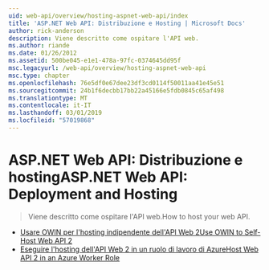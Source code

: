 ```yaml
---
uid: web-api/overview/hosting-aspnet-web-api/index
title: 'ASP.NET Web API: Distribuzione e Hosting | Microsoft Docs'
author: rick-anderson
description: Viene descritto come ospitare l'API web.
ms.author: riande
ms.date: 01/26/2012
ms.assetid: 500be045-e1e1-478a-97fc-0374645dd95f
msc.legacyurl: /web-api/overview/hosting-aspnet-web-api
msc.type: chapter
ms.openlocfilehash: 76e5df0e67dee23df3cd0114f50011aa41e45e51
ms.sourcegitcommit: 24b1f6decbb17bb22a45166e5fdb0845c65af498
ms.translationtype: MT
ms.contentlocale: it-IT
ms.lasthandoff: 03/01/2019
ms.locfileid: "57019868"
---
```

<a name="aspnet-web-api-deployment-and-hosting"></a><span data-ttu-id="346be-103">ASP.NET Web API: Distribuzione e hosting</span><span class="sxs-lookup"><span data-stu-id="346be-103">ASP.NET Web API: Deployment and Hosting</span></span>
====================
> <span data-ttu-id="346be-104">Viene descritto come ospitare l'API web.</span><span class="sxs-lookup"><span data-stu-id="346be-104">How to host your web API.</span></span>


- [<span data-ttu-id="346be-105">Usare OWIN per l'hosting indipendente dell'API Web 2</span><span class="sxs-lookup"><span data-stu-id="346be-105">Use OWIN to Self-Host Web API 2</span></span>](use-owin-to-self-host-web-api.md)
- [<span data-ttu-id="346be-106">Eseguire l'hosting dell'API Web 2 in un ruolo di lavoro di Azure</span><span class="sxs-lookup"><span data-stu-id="346be-106">Host Web API 2 in an Azure Worker Role</span></span>](host-aspnet-web-api-in-an-azure-worker-role.md)
